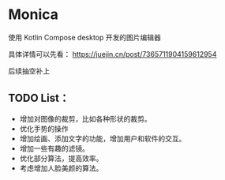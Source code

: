 # Monica
使用 Kotlin Compose desktop 开发的图片编辑器

具体详情可以先看：
https://juejin.cn/post/7365711904159612954

后续抽空补上


## TODO List：

* 增加对图像的裁剪，比如各种形状的裁剪。
* 优化手势的操作
* 增加绘画、添加文字的功能，增加用户和软件的交互。
* 增加一些有趣的滤镜。
* 优化部分算法，提高效率。
* 考虑增加人脸美颜的算法。